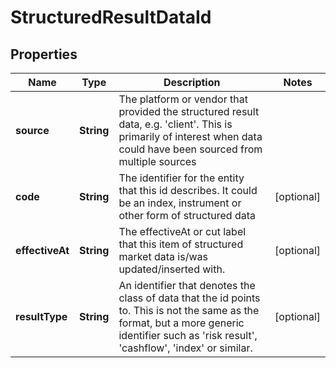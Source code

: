 

# StructuredResultDataId

## Properties

Name | Type | Description | Notes
------------ | ------------- | ------------- | -------------
**source** | **String** | The platform or vendor that provided the structured result data, e.g. &#39;client&#39;. This is primarily of interest when data could have been sourced from multiple sources | 
**code** | **String** | The identifier for the entity that this id describes. It could be an index, instrument or other form of structured data |  [optional]
**effectiveAt** | **String** | The effectiveAt or cut label that this item of structured market data is/was updated/inserted with. |  [optional]
**resultType** | **String** | An identifier that denotes the class of data that the id points to. This is not the same as the format, but a more generic identifier such as &#39;risk result&#39;, &#39;cashflow&#39;, &#39;index&#39; or similar. |  [optional]




